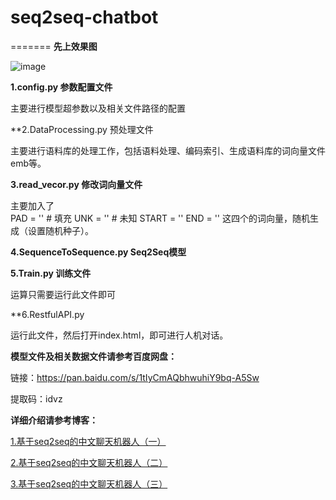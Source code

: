 
# seq2seq-chatbot
=======
**先上效果图**

![image](https://github.com/daniellibin/seq2seq-chatbot/tree/master/img/test.png)







**1.config.py 参数配置文件**

主要进行模型超参数以及相关文件路径的配置

**2.DataProcessing.py 预处理文件

主要进行语料库的处理工作，包括语料处理、编码索引、生成语料库的词向量文件emb等。

**3.read_vecor.py 修改词向量文件**

主要加入了  
PAD = '<PAD>'  # 填充
UNK = '<UNK>'  # 未知
START = '<SOS>'
END = '<EOS>'
这四个的词向量，随机生成（设置随机种子）。

**4.SequenceToSequence.py Seq2Seq模型**

**5.Train.py 训练文件**

运算只需要运行此文件即可

**6.RestfulAPI.py

运行此文件，然后打开index.html，即可进行人机对话。







**模型文件及相关数据文件请参考百度网盘：**

链接：https://pan.baidu.com/s/1tIyCmAQbhwuhiY9bq-A5Sw 

提取码：idvz







**详细介绍请参考博客：**

[1.基于seq2seq的中文聊天机器人（一）](https://blog.csdn.net/daniellibin/article/details/103290169)

[2.基于seq2seq的中文聊天机器人（二）](https://blog.csdn.net/daniellibin/article/details/103290395)

[3.基于seq2seq的中文聊天机器人（三）](https://blog.csdn.net/daniellibin/article/details/103290756)


